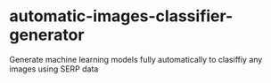 # automatic-images-classifier-generator
Generate machine learning models fully automatically to clasiffiy any images using SERP data
